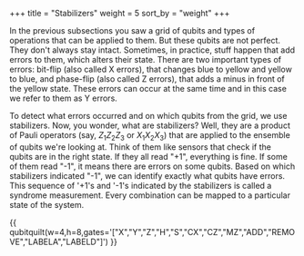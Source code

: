 +++
title = "Stabilizers"
weight = 5
sort_by = "weight"
+++


In the previous subsections you saw a grid of qubits and types of operations that can be applied to them. But these qubits are not perfect. They don't always stay intact. Sometimes, in practice, stuff happen that add errors to them, which alters their state. There are two important types of errors: bit-flip (also called X errors), that changes blue to yellow and yellow to blue, and phase-flip (also called Z errors), that adds a minus in front of the yellow state. These errors can occur at the same time and in this case we refer to them as Y errors. 

To detect what errors occurred and on which qubits from the grid, we use stabilizers. Now, you wonder, what are stabilizers? Well, they are a product of Pauli operators (say, $Z_1Z_2Z_3$ or $X_1X_2X_3$) that are applied to the ensemble of qubits we're looking at. Think of them like sensors that check if the qubits are in the right state. If they all read "+1", everything is fine. If some of them read "-1", it means there are errors on some qubits. Based on which stabilizers indicated "-1", we can identify exactly what qubits have errors. This sequence of '+1's and '-1's indicated by the stabilizers is called a syndrome measurement. Every combination can be mapped to a particular state of the system. 

{{ qubitquilt(w=4,h=8,gates='["X","Y","Z","H","S","CX","CZ","MZ","ADD","REMOVE","LABELA","LABELD"]') }}
